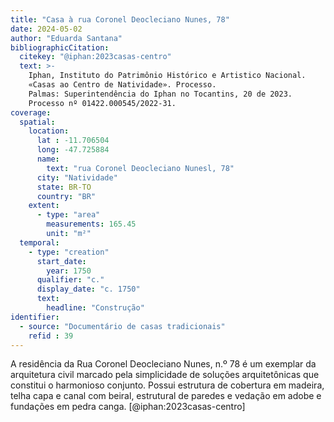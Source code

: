 ```yaml
---
title: "Casa à rua Coronel Deocleciano Nunes, 78"
date: 2024-05-02
author: "Eduarda Santana"
bibliographicCitation:
  citekey: "@iphan:2023casas-centro"
  text: >-
    Iphan, Instituto do Patrimônio Histórico e Artistico Nacional.
    «Casas ao Centro de Natividade». Processo.
    Palmas: Superintendência do Iphan no Tocantins, 20 de 2023.
    Processo nº 01422.000545/2022-31.
coverage:
  spatial:
    location:
      lat : -11.706504
      long: -47.725884
      name: 
        text: "rua Coronel Deocleciano Nunesl, 78"
      city: "Natividade"
      state: BR-TO
      country: "BR"
    extent:
      - type: "area"
        measurements: 165.45
        unit: "m²"
  temporal:
    - type: "creation"
      start_date:
        year: 1750
      qualifier: "c."
      display_date: "c. 1750"
      text:
        headline: "Construção"
identifier:
  - source: "Documentário de casas tradicionais"
    refid : 39
---
```


A residência da Rua Coronel Deocleciano Nunes, n.º 78 é um exemplar da
arquitetura civil marcado pela simplicidade de soluções arquitetônicas
que constitui o harmonioso conjunto. Possui estrutura de cobertura em
madeira, telha capa e canal com beiral, estrutural de paredes e vedação
em adobe e fundações em pedra canga. [@iphan:2023casas-centro]
